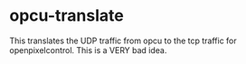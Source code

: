 # opcu-translate
This translates the UDP traffic from opcu to the tcp traffic for openpixelcontrol. This is a VERY bad idea.
